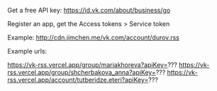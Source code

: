 Get a free API key: https://id.vk.com/about/business/go

Register an app, get the Access tokens > Service token

Example: http://cdn.jimchen.me/vk.com/account/durov.rss

Example urls:

https://vk-rss.vercel.app/group/mariakhoreva?apiKey=???
https://vk-rss.vercel.app/group/shcherbakova_anna?apiKey=???
https://vk-rss.vercel.app/account/tutberidze.eteri?apiKey=???